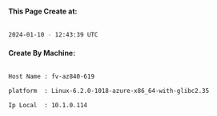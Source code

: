 
   
#### This Page Create at:

```bash

2024-01-10 - 12:43:39 UTC

```

#### Create By Machine:

```bash

Host Name : fv-az840-619

platform  : Linux-6.2.0-1018-azure-x86_64-with-glibc2.35

Ip Local  : 10.1.0.114

```

